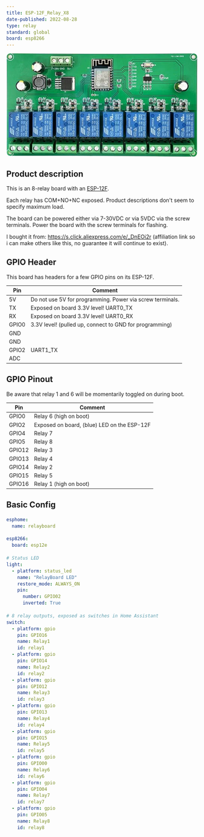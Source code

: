 ```yaml
---
title: ESP-12F_Relay_X8
date-published: 2022-08-28
type: relay
standard: global
board: esp8266
---
```


![Product](./image.jpg "Product Image")

## Product description

This is an 8-relay board with an
[ESP-12F](https://docs.ai-thinker.com/_media/esp8266/docs/esp-12f_product_specification_en.pdf).

Each relay has COM+NO+NC exposed. Product descriptions don't seem to specify maximum load.

The board can be powered either via 7-30VDC or via 5VDC via the screw terminals. Power the board with the screw
terminals for flashing.

I bought it from: <https://s.click.aliexpress.com/e/_DnEOi2r> (affiliation link so i can make others like this, no
guarantee it will continue to exist).

## GPIO Header

This board has headers for a few GPIO pins on its ESP-12F.

| Pin   | Comment                                                   |
| ----- | --------------------------------------------------------- |
| 5V    | Do not use 5V for programming. Power via screw terminals. |
| TX    | Exposed on board 3.3V level! UART0_TX                     |
| RX    | Exposed on board 3.3V level! UART0_RX                     |
| GPIO0 | 3.3V level! (pulled up, connect to GND for programming)   |
| GND   |                                                           |
| GND   |                                                           |
| GPIO2 | UART1_TX                                                  |
| ADC   |                                                           |

## GPIO Pinout

Be aware that relay 1 and 6 will be momentarily toggled on during boot.

| Pin    | Comment                                     |
| ------ | ------------------------------------------- |
| GPIO0  | Relay 6 (high on boot)                      |
| GPIO2  | Exposed on board, (blue) LED on the ESP-12F |
| GPIO4  | Relay 7                                     |
| GPIO5  | Relay 8                                     |
| GPIO12 | Relay 3                                     |
| GPIO13 | Relay 4                                     |
| GPIO14 | Relay 2                                     |
| GPIO15 | Relay 5                                     |
| GPIO16 | Relay 1 (high on boot)                      |

## Basic Config

```yaml
esphome:
  name: relayboard

esp8266:
  board: esp12e

# Status LED
light:
  - platform: status_led
    name: "RelayBoard LED"
    restore_mode: ALWAYS_ON
    pin:
      number: GPIO02
      inverted: True

# 8 relay outputs, exposed as switches in Home Assistant
switch:
  - platform: gpio
    pin: GPIO16
    name: Relay1
    id: relay1
  - platform: gpio
    pin: GPIO14
    name: Relay2
    id: relay2
  - platform: gpio
    pin: GPIO12
    name: Relay3
    id: relay3
  - platform: gpio
    pin: GPIO13
    name: Relay4
    id: relay4
  - platform: gpio
    pin: GPIO15
    name: Relay5
    id: relay5
  - platform: gpio
    pin: GPIO00
    name: Relay6
    id: relay6
  - platform: gpio
    pin: GPIO04
    name: Relay7
    id: relay7
  - platform: gpio
    pin: GPIO05
    name: Relay8
    id: relay8
```

